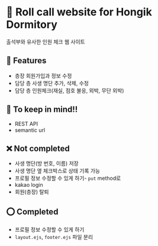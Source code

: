 # 🏢 Roll call website for Hongik Dormitory
출석부와 유사한 인원 체크 웹 사이트
## 💍 Features
- 층장 회원가입과 정보 수정
- 담당 층 사생 명단 추가, 삭제, 수정
- 담당 층 인원체크(재실, 점호 불응, 외박, 무단 외박)

## 🤩 To keep in mind!!
- REST API
- semantic url

## ❌ Not completed
- 사생 명단(방 번호, 이름) 저장
- 사생 명단 옆 체크박스로 상태 기록 가능
- 프로필 정보 수정할 수 있게 하기- `put` method로 
- kakao login
- 회원(층장) 탈퇴

## ⭕️ Completed
- 프로필 정보 수정할 수 있게 하기
- `layout.ejs`, `footer.ejs` 파일 분리
